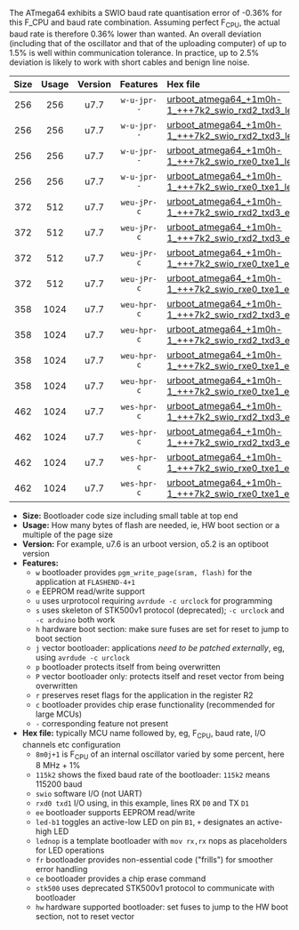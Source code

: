 The ATmega64 exhibits a SWIO baud rate quantisation error of -0.36% for this F_CPU and baud rate combination. Assuming perfect F<sub>CPU</sub>, the actual baud rate is therefore 0.36% lower than wanted. An overall deviation (including that of the oscillator and that of the uploading computer) of up to 1.5% is well within communication tolerance. In practice, up to 2.5% deviation is likely to work with short cables and benign line noise.

|Size|Usage|Version|Features|Hex file|
|:-:|:-:|:-:|:-:|:--|
|256|256|u7.7|`w-u-jpr--`|[urboot_atmega64_+1m0h-1_+++7k2_swio_rxd2_txd3_led+b5.hex](https://raw.githubusercontent.com/stefanrueger/urboot.hex/main/mcus/atmega64/internal_oscillator/fcpu_+1m0h-1/br_+++7k2/urboot_atmega64_+1m0h-1_+++7k2_swio_rxd2_txd3_led+b5.hex)|
|256|256|u7.7|`w-u-jpr--`|[urboot_atmega64_+1m0h-1_+++7k2_swio_rxd2_txd3_lednop.hex](https://raw.githubusercontent.com/stefanrueger/urboot.hex/main/mcus/atmega64/internal_oscillator/fcpu_+1m0h-1/br_+++7k2/urboot_atmega64_+1m0h-1_+++7k2_swio_rxd2_txd3_lednop.hex)|
|256|256|u7.7|`w-u-jpr--`|[urboot_atmega64_+1m0h-1_+++7k2_swio_rxe0_txe1_led+b5.hex](https://raw.githubusercontent.com/stefanrueger/urboot.hex/main/mcus/atmega64/internal_oscillator/fcpu_+1m0h-1/br_+++7k2/urboot_atmega64_+1m0h-1_+++7k2_swio_rxe0_txe1_led+b5.hex)|
|256|256|u7.7|`w-u-jpr--`|[urboot_atmega64_+1m0h-1_+++7k2_swio_rxe0_txe1_lednop.hex](https://raw.githubusercontent.com/stefanrueger/urboot.hex/main/mcus/atmega64/internal_oscillator/fcpu_+1m0h-1/br_+++7k2/urboot_atmega64_+1m0h-1_+++7k2_swio_rxe0_txe1_lednop.hex)|
|372|512|u7.7|`weu-jPr-c`|[urboot_atmega64_+1m0h-1_+++7k2_swio_rxd2_txd3_ee_led+b5_fr_ce.hex](https://raw.githubusercontent.com/stefanrueger/urboot.hex/main/mcus/atmega64/internal_oscillator/fcpu_+1m0h-1/br_+++7k2/urboot_atmega64_+1m0h-1_+++7k2_swio_rxd2_txd3_ee_led+b5_fr_ce.hex)|
|372|512|u7.7|`weu-jPr-c`|[urboot_atmega64_+1m0h-1_+++7k2_swio_rxd2_txd3_ee_lednop_fr_ce.hex](https://raw.githubusercontent.com/stefanrueger/urboot.hex/main/mcus/atmega64/internal_oscillator/fcpu_+1m0h-1/br_+++7k2/urboot_atmega64_+1m0h-1_+++7k2_swio_rxd2_txd3_ee_lednop_fr_ce.hex)|
|372|512|u7.7|`weu-jPr-c`|[urboot_atmega64_+1m0h-1_+++7k2_swio_rxe0_txe1_ee_led+b5_fr_ce.hex](https://raw.githubusercontent.com/stefanrueger/urboot.hex/main/mcus/atmega64/internal_oscillator/fcpu_+1m0h-1/br_+++7k2/urboot_atmega64_+1m0h-1_+++7k2_swio_rxe0_txe1_ee_led+b5_fr_ce.hex)|
|372|512|u7.7|`weu-jPr-c`|[urboot_atmega64_+1m0h-1_+++7k2_swio_rxe0_txe1_ee_lednop_fr_ce.hex](https://raw.githubusercontent.com/stefanrueger/urboot.hex/main/mcus/atmega64/internal_oscillator/fcpu_+1m0h-1/br_+++7k2/urboot_atmega64_+1m0h-1_+++7k2_swio_rxe0_txe1_ee_lednop_fr_ce.hex)|
|358|1024|u7.7|`weu-hpr-c`|[urboot_atmega64_+1m0h-1_+++7k2_swio_rxd2_txd3_ee_led+b5_fr_ce_hw.hex](https://raw.githubusercontent.com/stefanrueger/urboot.hex/main/mcus/atmega64/internal_oscillator/fcpu_+1m0h-1/br_+++7k2/urboot_atmega64_+1m0h-1_+++7k2_swio_rxd2_txd3_ee_led+b5_fr_ce_hw.hex)|
|358|1024|u7.7|`weu-hpr-c`|[urboot_atmega64_+1m0h-1_+++7k2_swio_rxd2_txd3_ee_lednop_fr_ce_hw.hex](https://raw.githubusercontent.com/stefanrueger/urboot.hex/main/mcus/atmega64/internal_oscillator/fcpu_+1m0h-1/br_+++7k2/urboot_atmega64_+1m0h-1_+++7k2_swio_rxd2_txd3_ee_lednop_fr_ce_hw.hex)|
|358|1024|u7.7|`weu-hpr-c`|[urboot_atmega64_+1m0h-1_+++7k2_swio_rxe0_txe1_ee_led+b5_fr_ce_hw.hex](https://raw.githubusercontent.com/stefanrueger/urboot.hex/main/mcus/atmega64/internal_oscillator/fcpu_+1m0h-1/br_+++7k2/urboot_atmega64_+1m0h-1_+++7k2_swio_rxe0_txe1_ee_led+b5_fr_ce_hw.hex)|
|358|1024|u7.7|`weu-hpr-c`|[urboot_atmega64_+1m0h-1_+++7k2_swio_rxe0_txe1_ee_lednop_fr_ce_hw.hex](https://raw.githubusercontent.com/stefanrueger/urboot.hex/main/mcus/atmega64/internal_oscillator/fcpu_+1m0h-1/br_+++7k2/urboot_atmega64_+1m0h-1_+++7k2_swio_rxe0_txe1_ee_lednop_fr_ce_hw.hex)|
|462|1024|u7.7|`wes-hpr-c`|[urboot_atmega64_+1m0h-1_+++7k2_swio_rxd2_txd3_ee_led+b5_fr_ce_stk500_hw.hex](https://raw.githubusercontent.com/stefanrueger/urboot.hex/main/mcus/atmega64/internal_oscillator/fcpu_+1m0h-1/br_+++7k2/urboot_atmega64_+1m0h-1_+++7k2_swio_rxd2_txd3_ee_led+b5_fr_ce_stk500_hw.hex)|
|462|1024|u7.7|`wes-hpr-c`|[urboot_atmega64_+1m0h-1_+++7k2_swio_rxd2_txd3_ee_lednop_fr_ce_stk500_hw.hex](https://raw.githubusercontent.com/stefanrueger/urboot.hex/main/mcus/atmega64/internal_oscillator/fcpu_+1m0h-1/br_+++7k2/urboot_atmega64_+1m0h-1_+++7k2_swio_rxd2_txd3_ee_lednop_fr_ce_stk500_hw.hex)|
|462|1024|u7.7|`wes-hpr-c`|[urboot_atmega64_+1m0h-1_+++7k2_swio_rxe0_txe1_ee_led+b5_fr_ce_stk500_hw.hex](https://raw.githubusercontent.com/stefanrueger/urboot.hex/main/mcus/atmega64/internal_oscillator/fcpu_+1m0h-1/br_+++7k2/urboot_atmega64_+1m0h-1_+++7k2_swio_rxe0_txe1_ee_led+b5_fr_ce_stk500_hw.hex)|
|462|1024|u7.7|`wes-hpr-c`|[urboot_atmega64_+1m0h-1_+++7k2_swio_rxe0_txe1_ee_lednop_fr_ce_stk500_hw.hex](https://raw.githubusercontent.com/stefanrueger/urboot.hex/main/mcus/atmega64/internal_oscillator/fcpu_+1m0h-1/br_+++7k2/urboot_atmega64_+1m0h-1_+++7k2_swio_rxe0_txe1_ee_lednop_fr_ce_stk500_hw.hex)|

- **Size:** Bootloader code size including small table at top end
- **Usage:** How many bytes of flash are needed, ie, HW boot section or a multiple of the page size
- **Version:** For example, u7.6 is an urboot version, o5.2 is an optiboot version
- **Features:**
  + `w` bootloader provides `pgm_write_page(sram, flash)` for the application at `FLASHEND-4+1`
  + `e` EEPROM read/write support
  + `u` uses urprotocol requiring `avrdude -c urclock` for programming
  + `s` uses skeleton of STK500v1 protocol (deprecated); `-c urclock` and `-c arduino` both work
  + `h` hardware boot section: make sure fuses are set for reset to jump to boot section
  + `j` vector bootloader: applications *need to be patched externally*, eg, using `avrdude -c urclock`
  + `p` bootloader protects itself from being overwritten
  + `P` vector bootloader only: protects itself and reset vector from being overwritten
  + `r` preserves reset flags for the application in the register R2
  + `c` bootloader provides chip erase functionality (recommended for large MCUs)
  + `-` corresponding feature not present
- **Hex file:** typically MCU name followed by, eg, F<sub>CPU</sub>, baud rate, I/O channels etc configuration
  + `8m0j+1` is F<sub>CPU</sub> of an internal oscillator varied by some percent, here 8 MHz + 1%
  + `115k2` shows the fixed baud rate of the bootloader: `115k2` means 115200 baud
  + `swio` software I/O (not UART)
  + `rxd0 txd1` I/O using, in this example, lines RX `D0` and TX `D1`
  + `ee` bootloader supports EEPROM read/write
  + `led-b1` toggles an active-low LED on pin `B1`, `+` designates an active-high LED
  + `lednop` is a template bootloader with `mov rx,rx` nops as placeholders for LED operations
  + `fr` bootloader provides non-essential code ("frills") for smoother error handling
  + `ce` bootloader provides a chip erase command
  + `stk500` uses deprecated STK500v1 protocol to communicate with bootloader
  + `hw` hardware supported bootloader: set fuses to jump to the HW boot section, not to reset vector
